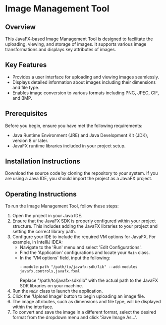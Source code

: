# Image Management Tool

## Overview
This JavaFX-based Image Management Tool is designed to facilitate the uploading, viewing, and storage of images. It supports various image transformations and displays key attributes of images.

## Key Features

- Provides a user interface for uploading and viewing images seamlessly.
- Displays detailed information about images including their dimensions and file type.
- Enables image conversion to various formats including PNG, JPEG, GIF, and BMP.

## Prerequisites

Before you begin, ensure you have met the following requirements:
- Java Runtime Environment (JRE) and Java Development Kit (JDK), version 8 or later.
- JavaFX runtime libraries included in your project setup.

## Installation Instructions

Download the source code by cloning the repository to your system. If you are using a Java IDE, you should import the project as a JavaFX project.

## Operating Instructions

To run the Image Management Tool, follow these steps:

1. Open the project in your Java IDE.
2. Ensure that the JavaFX SDK is properly configured within your project structure. This includes adding the JavaFX libraries to your project and setting the correct library path.
3. Configure your IDE to include the required VM options for JavaFX. For example, in IntelliJ IDEA:
    - Navigate to the 'Run' menu and select 'Edit Configurations'.
    - Find the 'Application' configurations and locate your `Main` class.
    - In the 'VM options' field, input the following:
      ```
      --module-path "/path/to/javafx-sdk/lib" --add-modules javafx.controls,javafx.fxml
      ```
      Replace "/path/to/javafx-sdk/lib" with the actual path to the JavaFX SDK libraries on your machine.
4. Run the `Main` class to launch the application.
5. Click the 'Upload Image' button to begin uploading an image file.
6. The image attributes, such as dimensions and file type, will be displayed within the interface.
7. To convert and save the image in a different format, select the desired format from the dropdown menu and click 'Save Image As...'.






